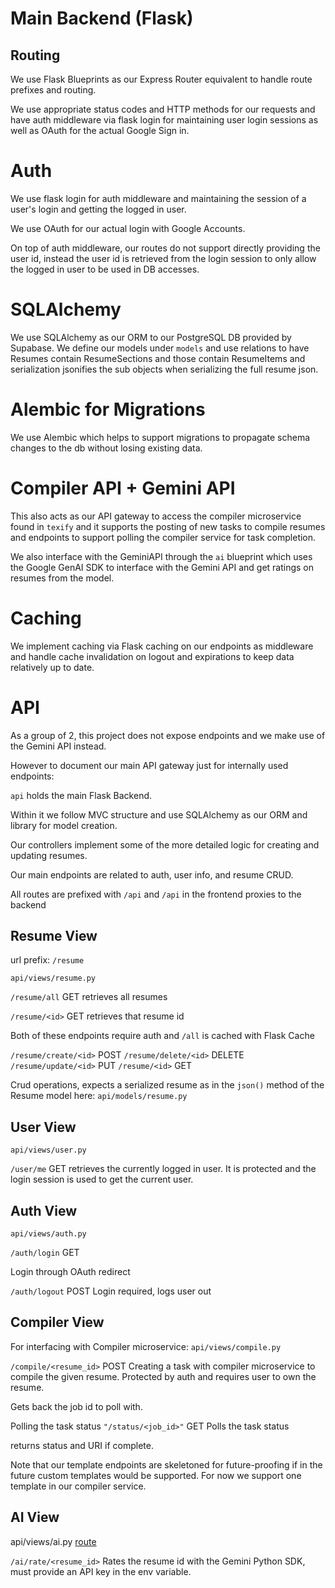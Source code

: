 # Main Backend (Flask)

## Routing 
We use Flask Blueprints as our Express Router equivalent to handle route prefixes and routing.

We use appropriate status codes and HTTP methods for our requests and have auth middleware via flask login for maintaining user login sessions as well as OAuth for the actual Google Sign in.

# Auth 

We use flask login for auth middleware and maintaining the session of a user's login and getting the logged in user. 

We use OAuth for our actual login with Google Accounts.

On top of auth middleware, our routes do not support directly providing the user id, instead the user id is retrieved from the login session to only allow the logged in user to be used in DB accesses.

# SQLAlchemy

We use SQLAlchemy as our ORM to our PostgreSQL DB provided by Supabase. We define our models under `models` and use relations to have Resumes contain ResumeSections and those contain ResumeItems and serialization jsonifies the sub objects when serializing the full resume json.

# Alembic for Migrations
We use Alembic which helps to support migrations to propagate schema changes to the db without losing existing data.

# Compiler API + Gemini API

This also acts as our API gateway to access the compiler microservice found in `texify` and it supports the posting of new tasks to compile resumes and endpoints to support polling the compiler service for task completion.

We also interface with the GeminiAPI through the `ai` blueprint which uses the Google GenAI SDK to interface with the Gemini API and get ratings on resumes from the model.

# Caching

We implement caching via Flask caching on our endpoints as middleware and handle cache invalidation on logout and expirations to keep data relatively up to date.

# API 

As a group of 2, this project does not expose endpoints and we make use of the Gemini API instead.

However to document our main API gateway just for internally used endpoints:

`api` holds the main Flask Backend.

Within it we follow MVC structure and use SQLAlchemy as our ORM and library for model creation.

Our controllers implement some of the more detailed logic for creating and updating resumes.

Our main endpoints are related to auth, user info, and resume CRUD.

All routes are prefixed with `/api` and `/api` in the frontend proxies to the backend

## Resume View
url prefix: `/resume`

`api/views/resume.py`

`/resume/all` GET
retrieves all resumes

`/resume/<id>` GET
retrieves that resume id

Both of these endpoints require auth and `/all` is cached with Flask Cache

`/resume/create/<id>` POST
`/resume/delete/<id>` DELETE
`/resume/update/<id>` PUT
`/resume/<id>` GET

Crud operations, expects a serialized resume as in the `json()` method of the Resume model here:
`api/models/resume.py`

## User View

`api/views/user.py`

`/user/me` GET
retrieves the currently logged in user. It is protected and the login session is used to get the current user.

## Auth View

`api/views/auth.py`

`/auth/login` GET 

Login through OAuth redirect

`/auth/logout` POST 
Login required, logs user out

## Compiler View

For interfacing with Compiler microservice:
`api/views/compile.py`

`/compile/<resume_id>` POST
Creating a task with compiler microservice to compile the given resume. Protected by auth and requires user to own the resume.

Gets back the job id to poll with.

Polling the task status
`"/status/<job_id>"` GET
Polls the task status

returns status and URI if complete.

Note that our template endpoints are skeletoned for future-proofing if in the future custom templates would be supported. For now we support one template in our compiler service.

## AI View

api/views/ai.py
[route](api/views/ai.py)

`/ai/rate/<resume_id>`
Rates the resume id with the Gemini Python SDK, must provide an API key in the env variable.
